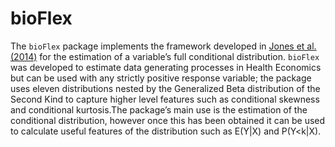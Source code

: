 # bioFlex

The `bioFlex` package implements the framework developed in [Jones et al. (2014)](https://onlinelibrary.wiley.com/doi/full/10.1002/hec.3178) for the estimation of a variable’s full conditional distribution. `bioFlex` was developed to estimate data generating processes in Health Economics but can be used with any strictly positive response variable; the package uses eleven distributions nested by the Generalized Beta distribution of the Second Kind to capture higher level features such as conditional skewness and conditional kurtosis.The package’s main use is the estimation of the conditional distribution, however once this has been obtained it can be used to calculate useful features of the distribution such as E(Y|X) and P(Y<k|X).
